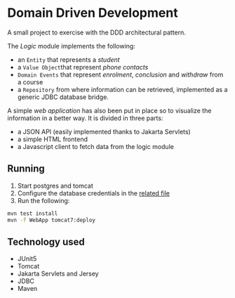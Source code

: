 # Domain Driven Development

A small project to exercise with the DDD architectural pattern.

The *Logic* module implements the following:
- an `Entity`  that represents a *student*
- a `Value Object`that represent *phone contacts*
- `Domain Events` that represent *enrolment*, *conclusion* and *withdraw* from a course
- a `Repository` from where information can be retrieved, implemented as a generic JDBC database bridge.

A simple *web application* has also been put in place so to visualize the information in a better way. It is divided in three parts:
- a JSON API (easily implemented thanks to Jakarta Servlets)
- a simple HTML frontend
- a Javascript client to fetch data from the logic module

## Running

1) Start postgres and tomcat
2) Configure the database credentials in the [related file](Logic/src/main/resources/database.properties)
3) Run the following:

```bash
mvn test install
mvn -f WebApp tomcat7:deploy
```

## Technology used

- JUnit5
- Tomcat
- Jakarta Servlets and Jersey
- JDBC
- Maven